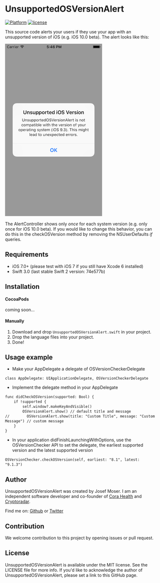 # UnsupportedOSVersionAlert

[![Platform](https://img.shields.io/cocoapods/p/LFAlertController.svg?style=flat)](http://cocoapods.org/pods/LFAlertController)
[![license](https://img.shields.io/github/license/mashape/apistatus.svg?maxAge=2592000)]()


This source code alerts your users if they use your app with an unsupported version of iOS (e.g. iOS 10.0 beta). The alert looks like this:

![Screenshot](https://github.com/caloon/UnsupportedOSVersionAlert/blob/master/Demo%20Project/ios-screenshot.png "Screenshot")

The AlertController shows only *once* for each system version (e.g. only once for iOS 10.0 beta). If you would like to change this behavior, you can do this in the checkOSVersion method by removing the NSUserDefaults *if* queries.

## Requirements

- iOS 7.0+ (please test with iOS 7 if you still have Xcode 6 installed)
- Swift 3.0 (last stable Swift 2 version: 74e577b)

## Installation

#### CocoaPods
coming soon...

#### Manually
1. Download and drop ```UnsupportedOSVersionAlert.swift``` in your project.  
2. Drop the language files into your project.
3. Done!

## Usage example
- Make your AppDelegate a delegate of OSVersionCheckerDelegate
``` 
class AppDelegate: UIApplicationDelegate, OSVersionCheckerDelegate 
```
- Implement the delegate method in your AppDelegate
``` 
func didCheckOSVersion(supported: Bool) {
    if !supported {
        self.window?.makeKeyAndVisible()
        OSVersionAlert.show() // default title and message
//        OSVersionAlert.show(title: "Custom Title", message: "Custom Message") // custom message
    }
}
```
- In your application didFinishLaunchingWithOptions, use the OSVersionChecker API to set the delegate, the earliest supported version and the latest supported version
``` 
OSVersionChecker.checkOSVersion(self, earliest: "8.1", latest: "9.1.3")
```

## Author

UnsupportedOSVersionAlert was created by Josef Moser. I am an independent software developer and co-founder of [Cora Health](https://www.cora.health/) and [Cryptoradar](https://cryptoradar.co).

Find me on: [Github](https://github.com/caloon/) or [Twitter](https://twitter.com/josef_moser)

## Contribution

We welcome contribution to this project by opening issues or pull request.

## License

UnsupportedOSVersionAlert is available under the MIT license. See the LICENSE file for more info.
If you'd like to acknowledge the author of UnsupportedOSVersionAlert, please set a link to this GitHub page.
